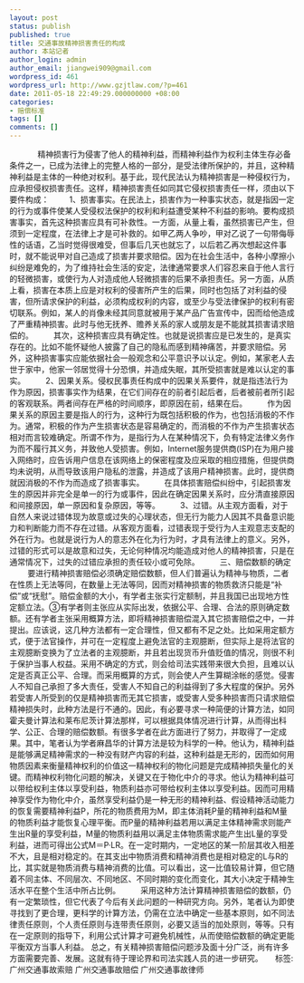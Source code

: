 ```yaml
---
layout: post
status: publish
published: true
title: 交通事故精神损害责任的构成
author: 本站记者
author_login: admin
author_email: jiangwei909@gmail.com
wordpress_id: 461
wordpress_url: http://www.gzjtlaw.com/?p=461
date: 2011-05-18 22:49:29.000000000 +08:00
categories:
- 赔偿标准
tags: []
comments: []
---
```

　 　　 精神损害行为侵害了他人的精神利益，而精神利益作为权利主体生存必备条件之一，已成为法律上的完整人格的一部分，是受法律所保护的，并且，这种精神利益是主体的一种绝对权利。基于此，现代民法认为精神损害是一种侵权行为，应承担侵权损害责任。这样，精神损害责任如同其它侵权损害责任一样，须由以下要件构成： 　　 1、损害事实。在民法上，损害作为一种事实状态，就是指因一定的行为或事件使某人受侵权法保护的权利和利益遭受某种不利益的影响。要构成损害事实，首先这种损害应具有可补救性。一方面，从量上看，虽然损害已产生，但须到一定程度，在法律上才是可补救的。如甲乙两人争吵，甲对乙说了一句带侮辱性的话语，乙当时觉得很难受，但事后几天也就忘了，以后若乙再次想起这件事时，就不能说甲对自己造成了损害并要求赔偿。因为在社会生活中，各种小摩擦小纠纷是难免的，为了维持社会生活的安定，法律通常要求人们容忍来自于他人言行的轻微损害，或使行为人对造成他人轻微损害的后果不承担责任。另一方面，从质上看，损害在本质上应是对权利的侵害所产生的后果，同时也包括了对利益的侵害，但所请求保护的利益，必须构成权利的内容，或至少与受法律保护的权利有密切联系。例如，某人的肖像未经其同意就被用于某产品广告宣传中，因而给他造成了严重精神损害。此时与他无抚养、赡养关系的家人或朋友是不能就其损害请求赔偿的。 　　 其次，这种损害应具有确定性。也就是说损害应是已发生的，是真实存在的。比如不能怀疑他人披露了自己的隐私而感到精神痛苦，并要求赔偿。另外，这种损害事实应能依据社会一般观念和公平意识予以认定。例如，某家老人去世于家中，他家一邻居觉得十分恐惧，并造成失眠，其所受损害就是难以认定的事实。 　　 2、因果关系。侵权民事责任构成中的因果关系要件，就是指违法行为作为原因，损害事实作为结果，在它们间存在的前者引起后者，后者被前者所引起的客观联系。两者间存在严格的时间顺序，即原因在前，结果在后。 　　 作为因果关系的原因主要是指人的行为，这种行为既包括积极的作为，也包括消极的不作为。通常，积极的作为产生损害状态是容易确定的，而消极的不作为产生损害状态相对而言较难确定。所谓不作为，是指行为人在某种情况下，负有特定法律义务作为而不履行其义务，并致他人受损害。例如，Internet服务提供商(ISP)在为用户接入网络时，应告诉用户信息在该网络上的保密程度及应采取的相应措施，但提供商均未说明，从而导致该用户隐私的泄露，并造成了该用户精神损害。此时，提供商就因消极的不作为而造成了损害事实。 　　 在具体损害赔偿纠纷中，引起损害发生的原因并非完全是单一的行为或事件，因此在确定因果关系时，应分清直接原因和间接原因，单一原因和复杂原因，等等。 　　 3、过错。从主观方面看，对于自然人来说过错体现为故意或过失的心理状态，但无行为能力人因其不具备意识能力和判断能力而不存在过错。从客观方面看，过错表现于受行为人主观意志支配的外在行为。也就是说行为人的意志外在化为行为时，才具有法律上的意义。另外，过错的形式可以是故意和过失，无论何种情况均能造成对他人的精神损害，只是在通常情况下，过失的过错应承担的责任较小或可免除。 　　 三、赔偿数额的确定 　　 要进行精神损害赔偿必须确定赔偿数额，但人们普遍认为精神与物质，二者在性质上无法等同，在数量上无法等同，因而对精神损害的物质救济只能是&ldquo;补偿&rdquo;或&ldquo;抚慰&rdquo;。赔偿金额的大小，有学者主张实行定额制，并且我国已出现地方性定额立法。③有学者则主张应从实际出发，依据公平、合理、合法的原则确定数额。还有学者主张采用概算方法，即将精神损害赔偿混入其它损害赔偿之中，一并提出。应该说，这几种方法都有一定合理性，但又都有不足之处。比如采用定额方式，便于法官操作，并可在一定程度上避免法官的主观臆断，但实际上是将法官的主观臆断变换为了立法者的主观臆断，并且若出现货币升值贬值的情况，则很不利于保护当事人权益。采用不确定的方式，则会给司法实践带来很大负担，且难以认定是否真正公平、合理。而采用概算的方式，则会使人产生算糊涂帐的感觉。侵害人不知自己承担了多大责任，受害人不知自己的利益得到了多大程度的保护。另外若受害人所受到的仅是精神损害而无其它损害，或受害人受多种损害而只请求赔偿精神损失时，此种方法是行不通的。因此，有必要寻求一种简便的计算方法，如同霍夫曼计算法和莱布尼茨计算法那样，可以根据具体情况进行计算，从而得出科学、公正、合理的赔偿数额。有很多学者在此方面进行了努力，并取得了一定成果。其中，笔者认为学者麻昌华的计算方法是较为科学的一种。他认为，精神利益是能够满足精神需求的一种没有财产内容的利益，这种利益是无形的，因而如何用物质因素来衡量精神权利的价值这一精神权利的物化问题是完成精神损失量化的关键。而精神权利物化问题的解决，关键又在于物化中介的寻求。他认为精神利益可以带给权利主体以享受利益，物质利益亦可带给权利主体以享受利益。因而可用精神享受作为物化中介，虽然享受利益仍是一种无形的精神利益、假设精神活动能力的恢复需要精神利益P，所花的物质费用为M，即主体消耗P量的精神利益和M量的物质利益才能恢复心理平衡。而P量的精神利益若用以满足主体精神需求则能产生出R量的享受利益，M量的物质利益用以满足主体物质需求能产生出L量的享受利益，进而可得出公式M＝P&middot;LR。在一定时期内，一定地区的某一阶层其收入相差不大，且是相对稳定的。在其支出中物质消费和精神消费也是相对稳定的L与R的比，其实就是物质消费与精神消费的比值。可以看出，这一比值较易计算，但它随着不同主体、不同层次、不同地区、不同时期的变化而变化，其大小决定于精神生活水平在整个生活中所占比例。 　　 采用这种方法计算精神损害赔偿的数额，仍有一定繁琐性，但它代表了今后有关此问题的一种研究方向。另外，笔者认为即使寻找到了更合理，更科学的计算方法，仍需在立法中确定一些基本原则，如不同法律责任原则，个人责任原则与连带责任原则，必要又适当的加处原则，等等。只有在一定原则的指导下，利用公式计算才可避免机械性，从而使赔偿数额的确定更能平衡双方当事人利益。 总之，有关精神损害赔偿问题涉及面十分广泛，尚有许多方面需要完善、发展。这就有待于理论界和司法实践人员的进一步研究。 　 标签:广州交通事故索赔 广州交通事故赔偿 广州交通事故律师

